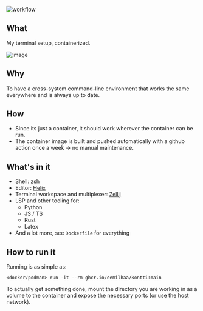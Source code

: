 ![workflow](https://github.com/eemilhaa/kontti/actions/workflows/build.yml/badge.svg)

## What
My terminal setup, containerized.

![image](https://github.com/eemilhaa/kontti/assets/70660230/4ca023d3-6695-44ed-96ff-115a5219d7f0)

## Why
To have a cross-system command-line environment that works the same everywhere
and is always up to date.

## How
- Since its just a container, it should work wherever the container can be run.
- The container image is built and pushed automatically with a github action
  once a week -> no manual maintenance.

## What's in it
- Shell: zsh
- Editor: [Helix](https://github.com/helix-editor/helix)
- Terminal workspace and multiplexer: [Zellij](https://github.com/zellij-org/zellij)
- LSP and other tooling for:
  - Python
  - JS / TS
  - Rust
  - Latex
- And a lot more, see `Dockerfile` for everything

## How to run it
Running is as simple as:
```console
<docker/podman> run -it --rm ghcr.io/eemilhaa/kontti:main
```
To actually get something done, mount the directory you are working in as
a volume to the container and expose the necessary ports (or use the host
network).
